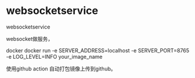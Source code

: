 # websocketservice
websocketservice


websocket做服务，

docker
docker run -e SERVER_ADDRESS=localhost -e SERVER_PORT=8765 -e LOG_LEVEL=INFO your_image_name


使用github action 自动打包镜像上传到github。